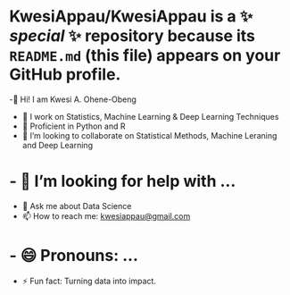 

# KwesiAppau/KwesiAppau is a ✨ _special_ ✨ repository because its `README.md` (this file) appears on your GitHub profile.


-👋  Hi! I am Kwesi A. Ohene-Obeng
- 🔭 I work on Statistics, Machine Learning & Deep Learning Techniques
- 🌱 Proficient in Python and R
- 👯 I’m looking to collaborate on Statistical Methods, Machine Leraning and Deep Learning
# - 🤔 I’m looking for help with ...
- 💬 Ask me about Data Science 
- 📫 How to reach me: kwesiappau@gmail.com
# - 😄 Pronouns: ...
- ⚡ Fun fact: Turning data into impact.

